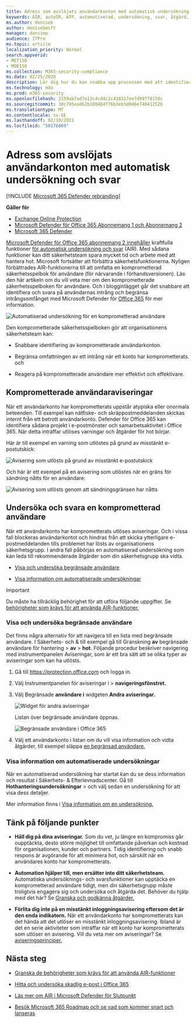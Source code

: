 ```yaml
---
title: Adress som avslöjats användarkonton med automatisk undersökning och svar
keywords: AIR, autoIR, ATP, automatiserad, undersökning, svar, åtgärd, hot, avancerat, hot, skydd, komprometterat
ms.author: deniseb
author: denisebmsft
manager: dansimp
audience: ITPro
ms.topic: article
localization_priority: Normal
search.appverid:
- MET150
- MOE150
ms.collection: M365-security-compliance
ms.date: 02/25/2020
description: Lär dig hur du kan snabba upp processen med att identifiera och åtgärda komprometterade användarkonton med funktioner för automatisk undersökning och svar i Microsoft Defender för Office 365 abonnemang 2.
ms.technology: mdo
ms.prod: m365-security
ms.openlocfilehash: 2159ab7ad7e13c4cd4c2c428317ee7d99f78158c
ms.sourcegitcommit: 3dc795ea862b180484f76b3eb5d046e74041252b
ms.translationtype: MT
ms.contentlocale: sv-SE
ms.lasthandoff: 02/10/2021
ms.locfileid: "50176069"
---
```

# <a name="address-compromised-user-accounts-with-automated-investigation-and-response"></a>Adress som avslöjats användarkonton med automatisk undersökning och svar

[!INCLUDE [Microsoft 365 Defender rebranding](../includes/microsoft-defender-for-office.md)]

**Gäller för**
- [Exchange Online Protection](https://go.microsoft.com/fwlink/?linkid=2148611)
- [Microsoft Defender för Office 365 Abonnemang 1 och Abonnemang 2](https://go.microsoft.com/fwlink/?linkid=2148715)
- [Microsoft 365 Defender](https://go.microsoft.com/fwlink/?linkid=2118804)


[Microsoft Defender för Office 365 abonnemang 2 innehåller](office-365-atp.md#microsoft-defender-for-office-365-plan-1-and-plan-2) kraftfulla funktioner [för automatisk undersökning och svar](office-365-air.md) (AIR). Med sådana funktioner kan ditt säkerhetsteam spara mycket tid och arbete med att hantera hot. Microsoft fortsätter att förbättra säkerhetsfunktionerna. Nyligen förbättrades AIR-funktionerna till att omfatta en komprometterad säkerhetsspelbok för användare (för närvarande i förhandsversionen). Läs den här artikeln om du vill veta mer om den komprometterade säkerhetsspelboken för användare. Och i blogginlägget går det snabbare att identifiera och svara på användarnas intrång och begränsa intrångsomfånget med Microsoft Defender för [Office 365](https://techcommunity.microsoft.com/t5/Security-Privacy-and-Compliance/Speed-up-time-to-detect-and-respond-to-user-compromise-and-limit/ba-p/977053) för mer information.

![Automatiserad undersökning för en komprometterad användare](/microsoft-365/media/office365atp-compduserinvestigation.jpg)

Den komprometterade säkerhetsspelboken gör att organisationens säkerhetsteam kan:

- Snabbare identifiering av komprometterade användarkonton.

- Begränsa omfattningen av ett intrång när ett konto har komprometterats. och

- Reagera på komprometterade användare mer effektivt och effektivare.

## <a name="compromised-user-alerts"></a>Komprometterade användaraviseringar

När ett användarkonto har komprometterats uppstår atypiska eller onormala beteenden. Till exempel kan nätfiske- och skräppostmeddelanden skickas internt från ett betrott användarkonto. Defender för Office 365 kan identifiera sådana projekt i e-postmönster och samarbetsaktivitet i Office 365. När detta inträffar utlöses varningar och åtgärder för hot börjar.

Här är till exempel en varning som utlöstes på grund av misstänkt e-postutskick:

![Avisering som utlösts på grund av misstänkt e-postutskick](/microsoft-365/media/office365atp-suspiciousemailsendalert.jpg)

Och här är ett exempel på en avisering som utlöstes när en gräns för sändning nåtts för en användare:

![Avisering som utlösts genom att sändningsgränsen har nåtts](/microsoft-365/media/office365atp-sendinglimitreached.jpg)

## <a name="investigate-and-respond-to-a-compromised-user"></a>Undersöka och svara en komprometterad användare

När ett användarkonto har komprometterats utlöses aviseringar. Och i vissa fall blockeras användarkontot och hindras från att skicka ytterligare e-postmeddelanden tills problemet har lösts av organisationens säkerhetsgrupp. I andra fall påbörjas en automatiserad undersökning som kan leda till rekommenderade åtgärder som din säkerhetsgrupp ska vidta.

- [Visa och undersöka begränsade användare](#view-and-investigate-restricted-users)

- [Visa information om automatiserade undersökningar](#view-details-about-automated-investigations)

> [!IMPORTANT]
> Du måste ha tillräcklig behörighet för att utföra följande uppgifter. Se [behörigheter som krävs för att använda AIR-funktioner.](office-365-air.md#required-permissions-to-use-air-capabilities)

### <a name="view-and-investigate-restricted-users"></a>Visa och undersöka begränsade användare

Det finns några alternativ för att navigera till en lista med begränsade användare. I Säkerhets- och & till exempel gå till Granskning **av** begränsade användare för hantering \> **av** \> **hot.** Följande procedur beskriver navigering  med instrumentpanelen Aviseringar, som är ett bra sätt att se olika typer av aviseringar som kan ha utlösts.

1. Gå till <https://protection.office.com> och logga in.

2. Välj Instrumentpanelen för  aviseringar i \> **navigeringsfönstret.**

3. Välj Begränsade **användare i** widgeten **Andra aviseringar.**

   ![Widget för andra aviseringar](/microsoft-365/media/office365atp-otheralertswidget.jpg)

   Listan över begränsade användare öppnas.

   ![Begränsade användare i Office 365](/microsoft-365/media/office365atp-restrictedusers.jpg)

4. Välj ett användarkonto i listan om du vill visa information och vidta åtgärder, till exempel släppa [en begränsad användare.](removing-user-from-restricted-users-portal-after-spam.md)

### <a name="view-details-about-automated-investigations"></a>Visa information om automatiserade undersökningar

När en automatiserad undersökning har startat kan du se dess information och resultat i Säkerhets- & Efterlevnadscenter. Gå till **Hothanteringsundersökningar** \> och välj sedan en undersökning för att visa dess detaljer.

Mer information finns i [Visa information om en undersökning.](air-view-investigation-results.md)

## <a name="keep-the-following-points-in-mind"></a>Tänk på följande punkter

- **Håll dig på dina aviseringar.** Som du vet, ju längre en kompromiss går oupptäckta, desto större möjlighet till omfattande påverkan och kostnad för organisationen, kunder och partners. Tidig identifiering och snabb respons är avgörande för att minimera hot, och särskilt när en användares konto har komprometterats.

- **Automation hjälper till, men ersätter inte ditt säkerhetsteam.** Automatiska undersöknings- och svarsfunktioner kan upptäcka en komprometterad användare tidigt, men din säkerhetsgrupp måste troligtvis engagera sig och undersöka och åtgärda det. Behöver du hjälp med det här? Se [Granska och godkänna åtgärder.](air-review-approve-pending-completed-actions.md)

- **Förlita dig inte på en misstänkt inloggningsavisering eftersom det är den enda indikatorn.** När ett användarkonto har komprometterats kan det hända att det utlöser en misstänkt inloggningsavisering. Ibland är det en serie aktiviteter som inträffar när ett konto har komprometterats som utlöser en avisering. Vill du veta mer om aviseringar? Se [aviseringsprinciper.](https://docs.microsoft.com/microsoft-365/compliance/alert-policies)

## <a name="next-steps"></a>Nästa steg

- [Granska de behörigheter som krävs för att använda AIR-funktioner](office-365-air.md#required-permissions-to-use-air-capabilities)

- [Hitta och undersöka skadlig e-post i Office 365](investigate-malicious-email-that-was-delivered.md)

- [Läs mer om AIR i Microsoft Defender för Slutpunkt](https://docs.microsoft.com/windows/security/threat-protection/microsoft-defender-atp/automated-investigations)

- [Besök Microsoft 365 Roadmap och se vad som kommer snart och lanseras](https://www.microsoft.com/microsoft-365/roadmap?filters=)
